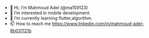 - 👋 Hi, I’m Mahmoud Adel (@ma159123)
- 👀 I’m interested in mobile development.
- 🌱 I’m currently learning flutter,algorithm.
- 📫 How to reach me https://www.linkedin.com/in/mahmoud-adel-8b031121b

<!---
ma159123/ma159123 is a ✨ special ✨ repository because its `README.md` (this file) appears on your GitHub profile.
You can click the Preview link to take a look at your changes.
--->
